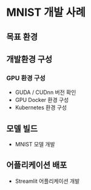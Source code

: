 # MNIST 개발 사례

## 목표 환경


## 개발환경 구성
### GPU 환경 구성
- GUDA / CUDnn 버전 확인
- GPU Docker 환경 구성
- Kubernetes 환경 구성

## 모델 빌드
- MNIST 모델 개발

## 어플리케이션 배포
- Streamlit 어플리케이션 개발



